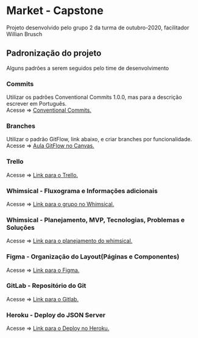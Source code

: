 # Market - Capstone

Projeto desenvolvido pelo grupo 2 da turma de outubro-2020, facilitador Willian Brusch

## Padronização do projeto

Alguns padrões a serem seguidos pelo time de desenvolvimento

### Commits

Utilizar os padrões Conventional Commits 1.0.0, mas para a descrição escrever em Português.\
Acesse => [Conventional Commits.](https://www.conventionalcommits.org/en/v1.0.0/)

### Branches

Utilizar o padrão GitFlow, link abaixo, e criar branches por funcionalidade.\
Acesse => [Aula GitFlow no Canvas.](https://alunos.kenzie.com.br/courses/28/assignments/4266?module_item_id=4801)

### Trello

Acesse => [Link para o Trello.](https://trello.com/b/7ERnL7Qh/capstone)

### Whimsical - Fluxograma e Informações adicionais

Acesse => [Link para o grupo no Whimsical.](https://whimsical.com/fluxograma-KFCgfgNLD8FQvNYP1nDp7z)

### Whimsical - Planejamento, MVP, Tecnologias, Problemas e Soluções

Acesse => [Link para o planejamento do whimsical.](https://whimsical.com/projeto-capstone-HqzSK3FrfRqTjHs4E3Gcp6)

### Figma - Organização do Layout(Páginas e Componentes)

Acesse => [Link para o Figma.](https://www.figma.com/file/Ol7NCB8ElGY52nMDi7DAqB/Market?node-id=0%3A1)

### GitLab - Repositório do Git

Acesse => [Link para o Gitlab.](https://gitlab.com/2-grupo-capstone-willian/market)

### Heroku - Deploy do JSON Server

Acesse => [Link para o Deploy no Heroku.](https://capstone-grupo-dois.herokuapp.com/)

